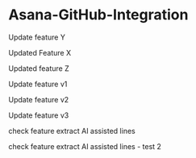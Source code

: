 # Asana-GitHub-Integration

Update feature Y

Updated Feature X

Updated feature Z

Update feature v1

Update feature v2

Update feature v3

check feature extract AI assisted lines

check feature extract AI assisted lines - test 2
